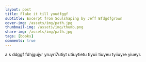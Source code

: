 ```yaml
---
layout: post
title: Flake it till youdfggf
subtitle: Excerpt from Soulshaping by Jeff Bfdgdfgrown
cover-img: /assets/img/path.jpg
thumbnail-img: /assets/img/thumb.png
share-img: /assets/img/path.jpg
tags: [books]
comments: true
---
```

a
s
ddggf
fdhjgujyr
yruyri7utiyt
utiuytietu
tiyuii
tiuyeu
tyiiuyre
yiueyr.
